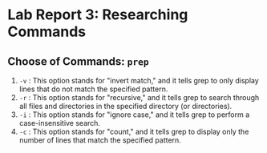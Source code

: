 # Lab Report 3: Researching Commands
## Choose of Commands: `prep`
1. `-v` : This option stands for "invert match," and it tells grep to only display lines that do not match the specified pattern.
2. `-r` : This option stands for "recursive," and it tells grep to search through all files and directories in the specified directory (or directories).
3. `-i` : This option stands for "ignore case," and it tells grep to perform a case-insensitive search.
4. `-c` : This option stands for "count," and it tells grep to display only the number of lines that match the specified pattern.

